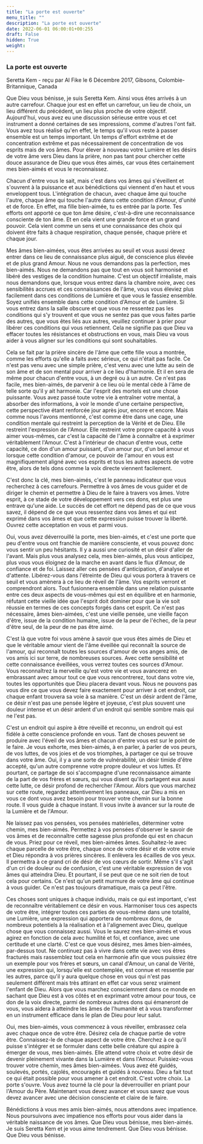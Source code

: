 ```yaml
---
title: "La porte est ouverte"
menu_title: ""
description: "La porte est ouverte"
date: 2022-06-01 06:00:01+00:255
draft: False
hidden: True
weight:
---
```

### La porte est ouverte

Seretta Kem - reçu par Al Fike le 6 Décembre 2017, Gibsons, Colombie-Britannique, Canada

Que Dieu vous bénisse, je suis Seretta Kem. Ainsi vous êtes arrivés à un autre carrefour. Chaque jour est en effet un carrefour, un lieu de choix, un lieu différent du précédent, un lieu plus proche de votre objectif. Aujourd'hui, vous avez eu une discussion sérieuse entre vous et cet instrument a donné certaines de ses impressions, comme d'autres l'ont fait. Vous avez tous réalisé qu'en effet, le temps qu'il vous reste à passer ensemble est un temps important. Un temps d'effort extrême et de concentration extrême et pas nécessairement de concentration de vos esprits mais de vos âmes. Pour élever à nouveau votre Lumière et les désirs de votre âme vers Dieu dans la prière, non pas tant pour chercher cette douce assurance de Dieu que vous êtes aimés, car vous êtes certainement mes bien-aimés et vous le reconnaissez. 

Chacun d'entre vous le sait, mais c'est dans vos âmes qui s'éveillent et s'ouvrent à la puissance et aux bénédictions qui viennent d'en haut et vous enveloppent tous. L'intégration de chacun, avec chaque âme qui touche l'autre, chaque âme qui touche l'autre dans cette condition d'Amour, d'unité et de force. En effet, ma fille bien-aimée, tu es entrée par la porte. Tes efforts ont apporté ce que ton âme désire, c'est-à-dire une reconnaissance consciente de ton âme. Et en cela vient une grande force et un grand pouvoir. Cela vient comme un sens et une connaissance des choix qui doivent être faits à chaque respiration, chaque pensée, chaque prière et chaque jour.

Mes âmes bien-aimées, vous êtes arrivées au seuil et vous aussi devez entrer dans ce lieu de connaissance plus aiguë, de conscience plus élevée et de plus grand Amour. Nous ne vous demandons pas la perfection, mes bien-aimés. Nous ne demandons pas que tout en vous soit harmonisé et libéré des vestiges de la condition humaine. C'est un objectif irréaliste, mais nous demandons que, lorsque vous entrez dans la chambre noire, avec ces sensibilités accrues et ces connaissances de l'âme, vous vous éleviez plus facilement dans ces conditions de Lumière et que vous le fassiez ensemble. Soyez unifiés ensemble dans cette condition d'Amour et de Lumière. Si vous entrez dans la salle obscure et que vous ne ressentez pas les conditions qui s'y trouvent et que vous ne sentez pas que vous faites partie des autres, que vous êtes liés aux autres, veuillez continuer à prier pour libérer ces conditions qui vous retiennent. Cela ne signifie pas que Dieu va effacer toutes les résistances et obstructions en vous, mais Dieu va vous aider à vous aligner sur les conditions qui sont souhaitables. 

Cela se fait par la prière sincère de l'âme que cette fille vous a montrée, comme les efforts qu'elle a faits avec sérieux, ce qui n'était pas facile. Ce n'est pas venu avec une simple prière, c'est venu avec une lutte au sein de son âme et de son mental pour arriver à ce lieu d'harmonie. Et il en sera de même pour chacun d'entre vous, à un degré ou à un autre. Ce n'est pas facile, mes bien-aimés, de parvenir à ce lieu où le mental cède à l'âme de telle sorte qu'il y ait harmonie. Car l'esprit des mortels est une chose puissante. Vous avez passé toute votre vie à entraîner votre mental, à absorber des informations, à voir le monde d'une certaine perspective, cette perspective étant renforcée jour après jour, encore et encore. Mais comme nous l'avons mentionné, c'est comme être dans une cage, une condition mentale qui restreint la perception de la Vérité et de Dieu. Elle restreint l'expression de l'Amour. Elle restreint votre propre capacité à vous aimer vous-mêmes, car c'est la capacité de l'âme à connaître et à exprimer véritablement l'Amour. C'est à l'intérieur de chacun d'entre vous, cette capacité, ce don d'un amour puissant, d'un amour pur, d'un bel amour et lorsque cette condition d'amour, ce pouvoir de l'amour en vous est magnifiquement aligné avec vos esprits et tous les autres aspects de votre être, alors de tels dons comme la voix directe viennent facilement.

C'est donc la clé, mes bien-aimés, c'est le panneau indicateur que vous recherchez à ces carrefours. Permettre à vos âmes de vous guider et de diriger le chemin et permettre à Dieu de le faire à travers vos âmes. Votre esprit, à ce stade de votre développement vers ces dons, est plus une entrave qu'une aide. Le succès de cet effort ne dépend pas de ce que vous savez, il dépend de ce que vous ressentez dans vos âmes et qui est exprimé dans vos âmes et que cette expression puisse trouver la liberté. Ouvrez cette acceptation en vous et parmi vous.

Oui, vous avez déverrouillé la porte, mes bien-aimés, et c'est une porte que peu d'entre vous ont franchie de manière consciente, et vous pouvez donc vous sentir un peu hésitants. Il y a aussi une curiosité et un désir d'aller de l'avant. Mais plus vous analysez cela, mes bien-aimés, plus vous anticipez, plus vous vous éloignez de la marche en avant dans le flux d'Amour, de confiance et de foi. Laissez aller ces pensées d'anticipation, d'analyse et d'attente. Libérez-vous dans l'étreinte de Dieu qui vous portera à travers ce seuil et vous amènera à ce lieu de réveil de l'âme. Vos esprits verront et comprendront alors. Tout fusionnera ensemble dans une relation puissante entre ces deux aspects de vous-mêmes qui est en équilibre et en harmonie, réfutant cette vieille idée que l'esprit doit dominer pour que la vie soit réussie en termes de ces concepts forgés dans cet esprit. Ce n'est pas nécessaire, âmes bien-aimées, c'est une vieille pensée, une vieille façon d'être, issue de la condition humaine, issue de la peur de l'échec, de la peur d'être seul, de la peur de ne pas être aimé.

C'est là que votre foi vous amène à savoir que vous êtes aimés de Dieu et que le véritable amour vient de l'âme éveillée qui reconnaît la source de l'amour, qui reconnaît toutes les sources d'amour de vos anges amis, de vos amis ici sur terre, de nombreuses sources. Avec cette sensibilité et cette connaissance éveillées, vous verrez toutes ces sources d'Amour. Vous reconnaîtrez la merveille qu'est votre vie et vous avancerez en embrassant avec amour tout ce que vous rencontrerez, tout dans votre vie, toutes les opportunités que Dieu placera devant vous. Nous ne pouvons pas vous dire ce que vous devez faire exactement pour arriver à cet endroit, car chaque enfant trouvera sa voie à sa manière. C'est un désir ardent de l'âme, ce désir n'est pas une pensée légère et joyeuse, c'est plus souvent une douleur intense et un désir ardent d'un endroit qui semble sombre mais qui ne l'est pas. 

C'est un endroit qui aspire à être réveillé et reconnu, un endroit qui est fidèle à cette conscience profonde en vous. Tant de choses peuvent se produire avec l'éveil de vos âmes et chacun d'entre vous est sur le point de le faire. Je vous exhorte, mes bien-aimés, à en parler, à parler de vos peurs, de vos luttes, de vos joies et de vos triomphes, à partager ce qui se trouve dans votre âme. Oui, il y a une sorte de vulnérabilité, un désir timide d'être accepté, qu'un autre comprenne votre propre douleur et vos luttes. Et pourtant, ce partage de soi s'accompagne d'une reconnaissance aimante de la part de vos frères et sœurs, qui vous disent qu'ils partagent eux aussi cette lutte, ce désir profond de rechercher l'Amour.
Alors que vous marchez sur cette route, regardez attentivement les panneaux, car Dieu a mis en vous ce dont vous avez besoin pour trouver votre chemin sur la bonne route. Il vous guide à chaque instant. Il vous invite à avancer sur la route de la Lumière et de l'Amour. 

Ne laissez pas vos pensées, vos pensées matérielles, déterminer votre chemin, mes bien-aimés. Permettez à vos pensées d'observer le savoir de vos âmes et de reconnaître cette sagesse plus profonde qui est en chacun de vous. Priez pour ce réveil, mes bien-aimées âmes. Souhaitez-le avec chaque parcelle de votre être, chaque once de votre désir et de votre envie et Dieu répondra à vos prières sincères. Il enlèvera les écailles de vos yeux. Il permettra à ce grand cri de désir de vos cœurs de sortir. Même s'il s'agit d'un cri de douleur ou de confusion, c'est une véritable expression de vos âmes qui atteindra Dieu. Et pourtant, il se peut que ce ne soit rien de tout cela pour certains. Ce n'est qu'un petit murmure de votre âme qui continue à vous guider. Ce n'est pas toujours dramatique, mais ça peut l'être.

Ces choses sont uniques à chaque individu, mais ce qui est important, c'est de reconnaître véritablement ce désir en vous. Harmoniser tous ces aspects de votre être, intégrer toutes ces parties de vous-même dans une totalité, une Lumière, une expression qui apportera de nombreux dons, de nombreux potentiels à la réalisation et à l'alignement avec Dieu, quelque chose que vous connaissez aussi. Vous le saurez mes bien-aimés et vous agirez en fonction de cela avec humilité et foi, et confiance, avec une certitude et une clarté. C'est ce que vous désirez, mes âmes bien-aimées, par-dessus tout. Ne continuez pas à vivre dans cette vie avec vos êtres fracturés mais rassemblez tout cela en harmonie afin que vous puissiez être un exemple pour vos frères et sœurs, un canal d'Amour, un canal de Vérité, une expression qui, lorsqu'elle est contemplée, est connue et ressentie par les autres, parce qu'il y aura quelque chose en vous qui n'est pas seulement différent mais très attirant en effet car vous serez vraiment l'enfant de Dieu. Alors que vous marchez consciemment dans ce monde en sachant que Dieu est à vos côtés et en exprimant votre amour pour tous, ce don de la voix directe, parmi de nombreux autres dons qui émaneront de vous, vous aidera à atteindre les âmes de l'humanité et à vous transformer en un instrument efficace dans le plan de Dieu pour leur salut.

Oui, mes bien-aimés, vous commencez à vous réveiller, embrassez cela avec chaque once de votre être. Désirez cela de chaque partie de votre être. Connaissez-le de chaque aspect de votre être. Cherchez à ce qu'il puisse s'intégrer et se formuler dans cette belle créature qui aspire à émerger de vous, mes bien-aimés. Elle attend votre choix et votre désir de devenir pleinement vivante dans la Lumière et dans l'Amour. Puissiez-vous trouver votre chemin, mes âmes bien-aimées. Vous avez été guidés, soulevés, portés, cajolés, encouragés et guidés à nouveau. Dieu a fait tout ce qui était possible pour vous amener à cet endroit. C'est votre choix. La porte s'ouvre. Vous avez tourné la clé pour la déverrouiller en priant pour l'Amour du Père. Maintenant vous devez avancer et vous savez que vous devez avancer avec une décision consciente et claire de le faire.

Bénédictions à vous mes amis bien-aimés, nous attendons avec impatience. Nous poursuivons avec impatience nos efforts pour vous aider dans la véritable naissance de vos âmes. Que Dieu vous bénisse, mes bien-aimés. Je suis Seretta Kem et je vous aime tendrement. Que Dieu vous bénisse. Que Dieu vous bénisse.



